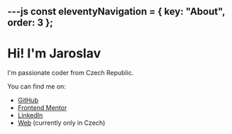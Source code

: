 ---js
const eleventyNavigation = {
	key: "About",
	order: 3
};
---
# Hi! I'm Jaroslav

I'm passionate coder from Czech Republic.

You can find me on:
- <a href="https://github.com/janikjczcz" target="_blank">GitHub</a>
- <a href="https://www.frontendmentor.io/profile/janikjczcz" target="_blank">Frontend Mentor</a>
- <a href="https://www.linkedin.com/in/janikjczcz" target="_blank">LinkedIn</a>
- <a href="https://www.jaroslavjanik.cz" target="_blank">Web</a> (currently only in Czech)
